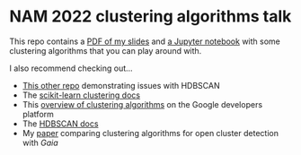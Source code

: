 # NAM 2022 clustering algorithms talk

This repo contains a [PDF of my slides](https://raw.githubusercontent.com/emilyhunt/nam_2022_talk/main/slides.pdf) and [a Jupyter notebook](https://github.com/emilyhunt/nam_2022_talk/blob/main/nam_clustering_algorithm_demo.ipynb) with some clustering algorithms that you can play around with.

I also recommend checking out...

* [This other repo](https://github.com/emilyhunt/hdbscan_issue_demo) demonstrating issues with HDBSCAN
* The [scikit-learn clustering docs](https://scikit-learn.org/stable/modules/clustering.html)
* This [overview of clustering algorithms](https://developers.google.com/machine-learning/clustering/clustering-algorithms) on the Google developers platform
* The [HDBSCAN docs](https://hdbscan.readthedocs.io/en/latest/comparing_clustering_algorithms.html)
* My [paper](https://ui.adsabs.harvard.edu/abs/2021A%26A...646A.104H/abstract) comparing clustering algorithms for open cluster detection with _Gaia_
